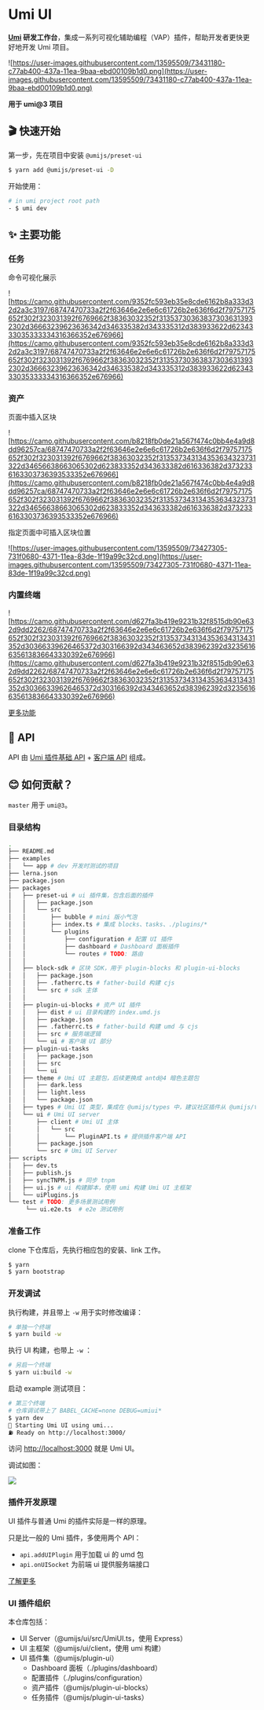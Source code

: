 # Umi UI

**[Umi](https://github.com/umijs/umi) 研发工作台**，集成一系列可视化辅助编程（VAP）插件，帮助开发者更快更好地开发 Umi 项目。

![https://user-images.githubusercontent.com/13595509/73431180-c77ab400-437a-11ea-9baa-ebd00109b1d0.png](https://user-images.githubusercontent.com/13595509/73431180-c77ab400-437a-11ea-9baa-ebd00109b1d0.png)

**用于 umi@3 项目**

## 🎬 快速开始

第一步，先在项目中安装 `@umijs/preset-ui`

```sh
$ yarn add @umijs/preset-ui -D
```

开始使用：

```bash
# in umi project root path
- $ umi dev
```

## ✨ 主要功能

### 任务

命令可视化展示

![https://camo.githubusercontent.com/9352fc593eb35e8cde6162b8a333d32d2a3c3197/68747470733a2f2f63646e2e6e6c61726b2e636f6d2f79757175652f302f323031392f6769662f38363032352f313537303638373036313932302d36663239623636342d346335382d343335312d383933622d6234333035333334316366352e676966](https://camo.githubusercontent.com/9352fc593eb35e8cde6162b8a333d32d2a3c3197/68747470733a2f2f63646e2e6e6c61726b2e636f6d2f79757175652f302f323031392f6769662f38363032352f313537303638373036313932302d36663239623636342d346335382d343335312d383933622d6234333035333334316366352e676966)

### 资产

页面中插入区块

![https://camo.githubusercontent.com/b8218fb0de21a567f474c0bb4e4a9d8dd96257ca/68747470733a2f2f63646e2e6e6c61726b2e636f6d2f79757175652f302f323031392f6769662f38363032352f313537343134353634323731322d34656638663065302d623833352d343633382d616336382d3732336163303736393533352e676966](https://camo.githubusercontent.com/b8218fb0de21a567f474c0bb4e4a9d8dd96257ca/68747470733a2f2f63646e2e6e6c61726b2e636f6d2f79757175652f302f323031392f6769662f38363032352f313537343134353634323731322d34656638663065302d623833352d343633382d616336382d3732336163303736393533352e676966)

指定页面中可插入区块位置

![https://user-images.githubusercontent.com/13595509/73427305-731f0680-4371-11ea-83de-1f19a99c32cd.png](https://user-images.githubusercontent.com/13595509/73427305-731f0680-4371-11ea-83de-1f19a99c32cd.png)

### 内置终端

![https://camo.githubusercontent.com/d627fa3b419e9231b32f8515db90e632d9dd2262/68747470733a2f2f63646e2e6e6c61726b2e636f6d2f79757175652f302f323031392f6769662f38363032352f313537343134353634313431352d30366339626465372d303166392d343463652d383962392d3235616635613836643330392e676966](https://camo.githubusercontent.com/d627fa3b419e9231b32f8515db90e632d9dd2262/68747470733a2f2f63646e2e6e6c61726b2e636f6d2f79757175652f302f323031392f6769662f38363032352f313537343134353634313431352d30366339626465372d303166392d343463652d383962392d3235616635613836643330392e676966)

[更多功能](https://github.com/sorrycc/blog/issues?utf8=%E2%9C%93&q=is%3Aissue+is%3Aopen+Umi+UI+in%3Atitle+)

## 📖 API

API 由 [Umi 插件基础 API](https://umijs.org/plugin/umi-ui.html#%E6%9C%8D%E5%8A%A1%E7%AB%AF%E6%8E%A5%E5%8F%A3) + [客户端 API](https://umijs.org/plugin/umi-ui.html#客户端接口) 组成。

## 😊 如何贡献？

`master` 用于 `umi@3`。

### 目录结构

```bash
.
├── README.md
├── examples
│   └── app # dev 开发时测试的项目
├── lerna.json
├── package.json
├── packages
│   ├── preset-ui # ui 插件集，包含后面的插件
│   │   ├── package.json
│   │   └── src
│   │       ├── bubble # mini 版小气泡
│   │       ├── index.ts # 集成 blocks、tasks、./plugins/*
│   │       └── plugins
│   │           ├── configuration # 配置 UI 插件
│   │           ├── dashboard # Dashboard 面板插件
│   │           └── routes # TODO: 路由
│   │  
│   ├── block-sdk # 区块 SDK，用于 plugin-blocks 和 plugin-ui-blocks
│   │   ├── package.json
│   │   ├── .fatherrc.ts # father-build 构建 cjs
│   │   └── src # sdk 主体
│   │
│   ├── plugin-ui-blocks # 资产 UI 插件
│   │   ├── dist # ui 目录构建的 index.umd.js
│   │   ├── package.json
│   │   ├── .fatherrc.ts # father-build 构建 umd 与 cjs
│   │   ├── src # 服务端逻辑
│   │   └── ui # 客户端 UI 部分
│   ├── plugin-ui-tasks
│   │   ├── package.json
│   │   ├── src
│   │   └── ui
│   ├── theme # Umi UI 主题包，后续更换成 antd@4 暗色主题包
│   │   ├── dark.less
│   │   ├── light.less
│   │   └── package.json
│   ├── types # Umi UI 类型，集成在 @umijs/types 中，建议社区插件从 @umijs/types 导入
│   └── ui # Umi UI server
│       ├── client # Umi UI 主体
│       │   └── src
│       │       └── PluginAPI.ts # 提供插件客户端 API
│       ├── package.json
│       └── src # Umi UI Server
├── scripts
│   ├── dev.ts
│   ├── publish.js
│   ├── syncTNPM.js # 同步 tnpm
│   ├── ui.js # ui 构建脚本，使用 umi 构建 Umi UI 主框架
│   └── uiPlugins.js
└── test # TODO: 更多场景测试用例
     └── ui.e2e.ts  # e2e 测试用例
```

### 准备工作

clone 下仓库后，先执行相应包的安装、link 工作。

```bash
$ yarn
$ yarn bootstrap
```

### 开发调试

执行构建，并且带上 `-w` 用于实时修改编译：

```bash
# 单独一个终端
$ yarn build -w
```

执行 UI 构建，也带上 `-w` ：

```bash
# 另启一个终端
$ yarn ui:build -w
```

启动 example 测试项目：

```bash
# 第三个终端
# 仓库调试带上了 BABEL_CACHE=none DEBUG=umiui*
$ yarn dev
🚀 Starting Umi UI using umi...
⛽️ Ready on http://localhost:3000/
```

访问 [http://localhost:3000](http://localhost:3000) 就是 Umi UI。

调试如图：

![](https://raw.githubusercontent.com/ycjcl868/cdn/master/20200202091318.png?token=ADHXG5NO7FQGSB4U5HFYBH26GYRG6)

### 插件开发原理

UI 插件与普通 Umi 的插件实际是一样的原理。

只是比一般的 Umi 插件，多使用两个 API：

- `api.addUIPlugin` 用于加载 ui 的 umd 包
- `api.onUISocket` 为前端 ui 提供服务端接口

[了解更多](https://umijs.org/plugin/umi-ui.html#%E6%9C%8D%E5%8A%A1%E7%AB%AF%E6%8E%A5%E5%8F%A3)

### UI 插件组织

本仓库包括：

- UI Server（@umijs/ui/src/UmiUI.ts，使用 Express）
- UI 主框架（@umijs/ui/client，使用 umi 构建）
- UI 插件集（@umijs/plugin-ui）
    - Dashboard 面板（./plugins/dashboard）
    - 配置插件（./plugins/configuration）
    - 资产插件（@umijs/plugin-ui-blocks）
    - 任务插件（@umijs/plugin-ui-tasks）
